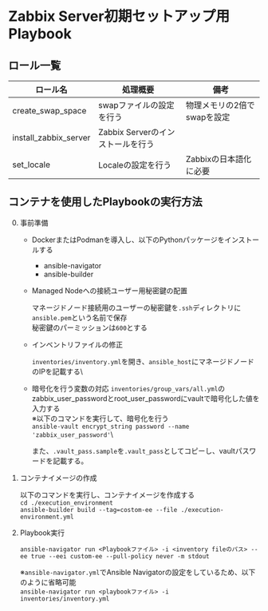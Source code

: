 
# Zabbix Server初期セットアップ用Playbook

## ロール一覧

|  ロール名  |  処理概要  |  備考  |
| ---- | ---- | ---- |
|  create_swap_space  |  swapファイルの設定を行う  | 物理メモリの2倍でswapを設定 |
|  install_zabbix_server  |  Zabbix Serverのインストールを行う  |  |
|  set_locale  |  Localeの設定を行う  |  Zabbixの日本語化に必要  |


## コンテナを使用したPlaybookの実行方法

0. 事前準備

    - DockerまたはPodmanを導入し、以下のPythonパッケージをインストールする

        - ansible-navigator
        - ansible-builder

    - Managed Nodeへの接続ユーザー用秘密鍵の配置
        
      マネージドノード接続用のユーザーの秘密鍵を`.ssh`ディレクトリに`ansible.pem`という名前で保存\
      秘密鍵のパーミッションは`600`とする
    
    - インベントリファイルの修正
      
      `inventories/inventory.yml`を開き、`ansible_host`にマネージドノードのIPを記載する\
    
    - 暗号化を行う変数の対応
      `inventories/group_vars/all.yml`のzabbix_user_passwordとroot_user_passwordにvaultで暗号化した値を入力する\
      ※以下のコマンドを実行して、暗号化を行う\
      `ansible-vault encrypt_string password --name 'zabbix_user_password'`\
      
      また、`.vault_pass.sample`を`.vault_pass`としてコピーし、vaultパスワードを記載する。


1. コンテナイメージの作成

    以下のコマンドを実行し、コンテナイメージを作成する\
    `cd ./execution_environment`\
    `ansible-builder build --tag=costom-ee --file ./execution-environment.yml`

2. Playbook実行

   `ansible-navigator run <Playbookファイル> -i <inventory fileのパス> --ee true --eei custom-ee --pull-policy never -m stdout`

   ※`ansible-navigator.yml`でAnsible Navigatorの設定をしているため、以下のように省略可能\
   `ansible-navigator run <playbookファイル> -i inventories/inventory.yml`
